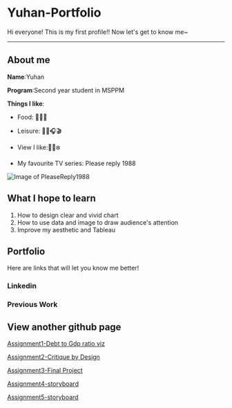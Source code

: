 # Yuhan-Portfolio
Hi everyone! This is my first profile!! Now let's get to know me~

----
## About me
**Name**:Yuhan

**Program**:Second year student in MSPPM

**Things I like**: 
- Food: 🥑🍻🍟

- Leisure: 🏋️‍♀️🎧🎬

- View I like:🌅🍁❄️

- My favourite TV series: Please reply 1988

![Image of PleaseReply1988](https://m.media-amazon.com/images/M/MV5BNDYwODdiOTItZTExZC00ZDZjLTkyODMtMWYxODVlMjQ0YjQxXkEyXkFqcGdeQXVyNjExNTE4MzU@._V1_.jpg)

## What I hope to learn
1. How to design clear and vivid chart
2. How to use data and image to draw audience's attention
3. Improve my aesthetic and Tableau

## Portfolio
Here are links that will let you know me better!
### Linkedin
### Previous Work

## View another github page
[Assignment1-Debt to Gdp ratio viz](/viz1.md)

[Assignment2-Critique by Design](/critique.md)

[Assignment3-Final Project](/Project.md)

[Assignment4-storyboard](/project%20storyboard.md)

[Assignment5-storyboard](/Final.md)
